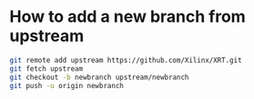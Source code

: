 # How to add a new branch from upstream

```bash
git remote add upstream https://github.com/Xilinx/XRT.git
git fetch upstream
git checkout -b newbranch upstream/newbranch
git push -u origin newbranch
```